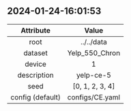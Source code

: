 
## 2024-01-24-16:01:53 


|  Attribute   |   Value   |
| :-------------: | :-----------: |
|  root  |   ../../data    |
|  dataset  |   Yelp_550_Chron    |
|  device  |   1    |
|  description  |   yelp-ce-5    |
|  seed  |   [0, 1, 2, 3, 4]    |
|  config (default)  |   configs/CE.yaml    |
